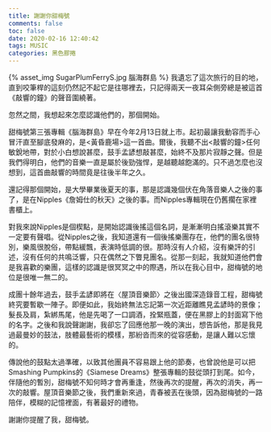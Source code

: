 ```yaml
---
title: 謝謝你甜梅號
comments: false
toc: false
date: 2020-02-16 12:40:42
tags: MUSIC
categories: 黑色膠捲
---
```

{% asset_img SugarPlumFerryS.jpg 腦海群島 %}
我遺忘了這次旅行的目的地，直到咬筆桿的這刻仍然記不起它是往哪裡去，只記得兩天一夜耳朵側旁總是被這首《敲響的鐘》的聲音圍繞著。
<!-- more -->
忽然之間，我想起來怎麼認識他們的，那個開始。


甜梅號第三張專輯《腦海群島》早在今年2月13日就上市。起初最讓我動容而手心冒汗直至腳底發麻的，是<黃昏鹿場>這一首曲。爾後，我聽不出<敲響的鐘>任何敏銳地帶，對於小白想說甚麼，鼓手孟諺想敲甚麼，始終不及那片寂靜之聲。但是我們得明白，他們的音樂一直是屬於後勁強悍，是越聽越飽滿的。只不過怎麼也沒想到，這首曲敲響的時間竟是往後半年之久。

還記得那個開始，是大學畢業後夏天的事，那是認識幾個伏在角落音樂人之後的事了，是在Nipples《詹姆仕的秋天》之後的事。而Nipples專輯現在仍舊擱在家裡書櫃上。

對我來說Nipples是個楔點，是開始認識後搖這個名詞，是漸漸明白搖滾樂其實不一定要有聲唱。從Nipples之後，我知道還有一個後搖樂團存在，他們的團名很特別，樂風很脫俗，帶點緩飄，表演時低調的很。那時沒有人介紹，沒有樂評的引述，沒有任何的共鳴泛響，只在偶然之下瞥見團名。從那一刻起，我就知道他們會是我喜歡的樂團，這樣的認識是很冥冥之中的際遇，所以在我心目中，甜梅號的地位是很唯一無二的。




成團十餘年過去，鼓手孟諺即將在〈屋頂音樂節〉之後出國深造錄音工程，甜梅號終究要暫歇一陣子。即便如此，我始終無法忘記第一次近距離瞧見孟諺時的景像；髮長及肩，紮綁馬尾，他是先喝了一口調酒，拴緊瓶蓋，便在黑膠上的封面寫下他的名字。之後和我說聲謝謝，我卻忘了回應他那一晚的演出，想告訴他，那是我見過最曼妙的鼓法，肢體最藝術的模樣，那紛沓而來的從容感動，是讓人難以忘懷的。

傳說他的鼓點太過準確，以致其他團員不容易跟上他的節奏，也曾說他是可以把Smashing Pumpkins的《Siamese Dreams》整張專輯的鼓從頭打到尾。如今，伴隨他的暫別，甜梅號不知何時才會再重逢，然後再次的提醒，再次的消失，再一次的敲響。屋頂音樂節之後，我們重新來過，青春被丟在後頭，因為甜梅號的一路陪伴，模糊的記憶裡面，有著最好的禮物。

謝謝你提醒了我，甜梅號。
